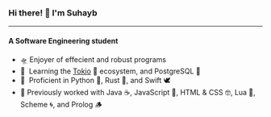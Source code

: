### Hi there! 👋 I'm Suhayb
---------------------
#### A Software Engineering student

- 🛸  Enjoyer of effecient and robust programs
- 🧠  Learning the [Tokio](https://tokio.rs/) 🗼 ecosystem, and PostgreSQL 🐘
- 🥸  Proficient in Python 🐍, Rust 🦀, and Swift 🕊️
- 🐣  Previously worked with Java ☕, JavaScript 📜, HTML & CSS 🤓, Lua 🌙, Scheme 🌀, and Prolog 🪵
